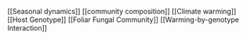 [[Seasonal dynamics]]
[[community composition]]
[[Climate warming]]
[[Host Genotype]]
[[Foliar Fungal Community]]
[[Warming-by-genotype Interaction]]
